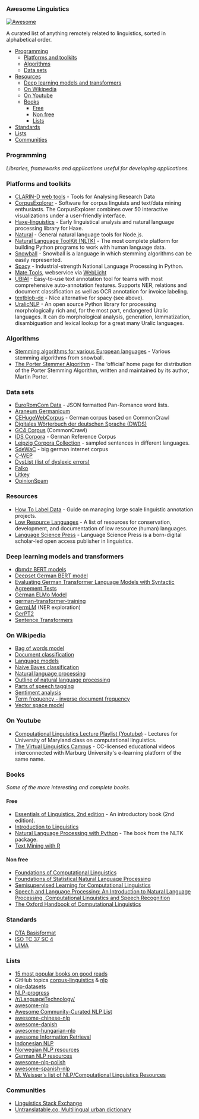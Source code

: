 ### Awesome Linguistics
[![Awesome](https://cdn.rawgit.com/sindresorhus/awesome/d7305f38d29fed78fa85652e3a63e154dd8e8829/media/badge.svg)](https://github.com/sindresorhus/awesome)

A curated list of anything remotely related to linguistics, sorted in alphabetical order.

- [Programming](#programming)
    - [Platforms and toolkits](#platforms-and-toolkits)
    - [Algorithms](#algorithms)
    - [Data sets](#data-sets)
- [Resources](#resources)
    - [Deep learning models and transformers](#deep-learning-models-and-transformers)
    - [On Wikipedia](#on-wikipedia)
    - [On Youtube](#on-youtube)
    - [Books](#books)
        - [Free](#free)
        - [Non free](#non-free)
        - [Lists](#lists)
- [Standards](#standards)
- [Lists](#lists)
- [Communities](#communities)

### Programming
*Libraries, frameworks and applications useful for developing applications.*

### Platforms and toolkits
* [CLARIN-D web tools](https://www.clarin-d.net/en/analysing) - Tools for Analysing Research Data 
* [CorpusExplorer](https://notes.jan-oliver-ruediger.de/software/corpusexplorer-overview/) - Software for corpus linguists and text/data mining enthusiasts. The CorpusExplorer combines over 50 interactive visualizations under a user-friendly interface.
* [Haxe-linguistics](https://github.com/sexybiggetje/haxe-linguistics) - Early linguistical analysis and natural language processing library for Haxe.
* [Natural](https://github.com/NaturalNode/natural) - General natural language tools for Node.js.
* [Natural Language ToolKit (NLTK)](http://www.nltk.org/) - The most complete platform for building Python programs to work with human language data.
* [Snowball](https://snowballstem.org/) - Snowball is a language in which stemming algorithms can be easily represented.
* [Spacy](https://spacy.io/) - Industrial-strength  National Language Processing in Python.
* [Mate Tools](http://hdl.handle.net/11022/1007-0000-0000-8E4E-A), webservice via [WebLicht](https://weblicht.sfs.uni-tuebingen.de/)
* [UBIAI](https://ubiai.tools/) - Easy-to-use text annotation tool for teams with most comprehensive auto-annotation features. Supports NER, relations and document classification as well as OCR annotation for invoice labeling.
* [textblob-de](https://github.com/markuskiller/textblob-de) - Nice alternative for spacy (see above).
* [UralicNLP](https://github.com/mikahama/uralicNLP) - An open source Python library for processing morphologically rich and, for the most part, endangered Uralic languages. It can do morphological analysis, generation, lemmatization, disambiguation and lexical lookup for a great many Uralic languages.

### Algorithms
* [Stemming algorithms for various European languages](http://snowball.tartarus.org/texts/stemmersoverview.html) - Various stemming algorithms from snowball.
* [The Porter Stemmer Algorithm](http://tartarus.org/martin/PorterStemmer/) - The ‘official’ home page for distribution of the Porter Stemming Algorithm, written and maintained by its author, Martin Porter.

### Data sets
* [EuroRomCom Data](https://github.com/kirkins/euroromcom) - JSON formatted Pan-Romance word lists.
* [Araneum Germanicum](http://aranea.juls.savba.sk/aranea_about/_germanicum.html)
* [CEHugeWebCorpus](https://lindat.mff.cuni.cz/repository/xmlui/handle/11372/LRT-2638) - German corpus based on CommonCrawl
* [Digitales Wörterbuch der deutschen Sprache (DWDS)](https://dwds.de)
* [GC4 Corpus](https://german-nlp-group.github.io/projects/gc4-corpus.html) (CommonCrawl)
* [IDS Corpora](https://www1.ids-mannheim.de/kl/projekte/korpora) - German Reference Corpus
* [Leipzig Corpora Collection](https://wortschatz.uni-leipzig.de/en/download/) - sampled sentences in different languages.
* [SdeWaC](https://www.ims.uni-stuttgart.de/forschung/ressourcen/korpora/sdewac.en.html) - big german internet corpus
* [C-WEP](http://lingured.info/linguistic-resources/cwep/)
* [DysList (list of dyslexic errors)](https://github.com/Rauschii/DysListGerman)
* [Falko](https://www.linguistik.hu-berlin.de/de/institut/professuren/korpuslinguistik/forschung/falko)
* [Litkey](https://www.linguistics.ruhr-uni-bochum.de/litkeycorpus/)
* [OpinionSpam](https://github.com/hdaSprachtechnologie/OpinionSpam)

### Resources
* [How To Label Data](https://www.lighttag.io/how-to-label-data/) - Guide on managing large scale linguistic annotation projects.
* [Low Resource Languages](https://github.com/RIchardLitt/low-resource-languages) - A list of resources for conservation, development, and documentation of low resource (human) languages.
* [Language Science Press](https://langsci-press.org/) - Language Science Press is a born-digital scholar-led open access publisher in linguistics.

### Deep learning models and transformers

* [dbmdz BERT models](https://github.com/dbmdz/berts)
* [Deepset German BERT model](https://deepset.ai/german-bert)
* [Evaluating German Transformer Language Models with Syntactic Agreement Tests](https://github.com/DFKI-NLP/gevalm)
* [German ELMo Model](https://github.com/t-systems-on-site-services-gmbh/german-elmo-model)
* [german-transformer-training](https://github.com/PhilipMay/german-transformer-training)
* [GermLM](https://github.com/tonianelope/Multilingual-BERT) (NER exploration)
* [GerPT2](https://github.com/bminixhofer/gerpt2)
* [Sentence Transformers](https://github.com/UKPLab/sentence-transformers)

### On Wikipedia
* [Bag of words model](https://en.wikipedia.org/wiki/Bag-of-words_model)
* [Document classification](https://en.wikipedia.org/wiki/Document_classification)
* [Language models](https://en.wikipedia.org/wiki/Language_model)
* [Naive Bayes classification](https://en.wikipedia.org/wiki/Naive_Bayes_classifier)
* [Natural language processing](https://en.wikipedia.org/wiki/Natural_language_processing)
* [Outline of natural language processing](https://en.wikipedia.org/wiki/Outline_of_natural_language_processing)
* [Parts of speech tagging](https://en.wikipedia.org/wiki/Part-of-speech_tagging)
* [Sentiment analysis](https://en.wikipedia.org/wiki/Sentiment_analysis)
* [Term frequency - inverse document frequency](https://en.wikipedia.org/wiki/Tf%E2%80%93idf)
* [Vector space model](https://en.wikipedia.org/wiki/Vector_space_model)

### On Youtube
* [Computational Linguistics Lecture Playlist (Youtube)](https://www.youtube.com/playlist?list=PLegWUnz91WfuPebLI97-WueAP90JO-15i) - Lectures for University of Maryland class on computational linguistics.
* [The Virtual Linguistics Campus](https://www.youtube.com/channel/UCaMpov1PPVXGcKYgwHjXB3g) - CC-licensed educational videos interconnected with Marburg University's e-learning platform of the same name.

### Books
*Some of the more interesting and complete books.*

#### Free
* [Essentials of Linguistics, 2nd edition](https://ecampusontario.pressbooks.pub/essentialsoflinguistics2/) - An introductory book (2nd edition).
* [Introduction to Linguistics](https://linguistics.ucla.edu/people/Kracht/courses/ling20-fall07/ling-intro.pdf)
* [Natural Language Processing with Python](https://www.nltk.org/book/) - The book from the NLTK package.
* [Text Mining with R](https://www.tidytextmining.com)

#### Non free
* [Foundations of Computational Linguistics](https://books.google.com/books?id=o9iGAgAAQBAJ&dq=Foundations+of+Computational+Linguistics&hl=nl&source=gbs_navlinks_s)
* [Foundations of Statistical Natural Language Processing](https://books.google.nl/books?id=YiFDxbEX3SUC)
* [Semisupervised Learning for Computational Linguistics](https://books.google.com/books/about/Semisupervised_Learning_for_Computationa.html?id=VCd67cGB_rAC&redir_esc=y)
* [Speech and Language Processing: An Introduction to Natural Language Processing, Computational Linguistics and Speech Recognition](https://books.google.nl/books?id=fZmj5UNK8AQC)
* [The Oxford Handbook of Computational Linguistics](https://www.oxfordhandbooks.com/view/10.1093/oxfordhb/9780199276349.001.0001/oxfordhb-9780199276349)

### Standards

* [DTA Basisformat](https://www.deutschestextarchiv.de/doku/basisformat/)
* [ISO TC 37 SC 4](https://www.iso.org/committee/297592.html)
* [UIMA](https://docs.oasis-open.org/uima/v1.0/os/uima-spec-os.html)

### Lists
* [15 most popular books on good reads](https://www.goodreads.com/shelf/show/natural-language-processing)
* GitHub topics [corpus-linguistics](https://github.com/topics/corpus-linguistics) & [nlp](https://github.com/topics/nlp)
* [nlp-datasets](https://github.com/niderhoff/nlp-datasets)
* [NLP-progress](https://github.com/sebastianruder/NLP-progress)
* [/r/LanguageTechnology/](https://www.reddit.com/r/LanguageTechnology/)
* [awesome-nlp](https://github.com/keon/awesome-nlp)
* [Awesome Community-Curated NLP List](https://github.com/alvations/awesome-community-curated-nlp)
* [awesome-chinese-nlp](https://github.com/crownpku/Awesome-Chinese-NLP)
* [awesome-danish](https://github.com/fnielsen/awesome-danish)
* [awesome-hungarian-nlp](https://github.com/oroszgy/awesome-hungarian-nlp)
* [awesome Information Retrieval](https://github.com/harpribot/awesome-information-retrieval)
* [Indonesian NLP](https://github.com/kmkurn/id-nlp-resource)
* [Norwegian NLP resources](https://github.com/web64/norwegian-nlp-resources)
* [German NLP resources](https://github.com/adbar/German-NLP/)
* [awesome-nlp-polish](https://github.com/ksopyla/awesome-nlp-polish)
* [awesome-spanish-nlp](https://github.com/dav009/awesome-spanish-nlp)
* [M. Weisser's list of NLP/Computational Linguistics Resources](https://martinweisser.org/corpora_site/comp_ling_resources.html)

### Communities
* [Linguistics Stack Exchange](https://linguistics.stackexchange.com/)
* [Untranslatable.co, Multilingual urban dictionary](https://untranslatable.co/)
